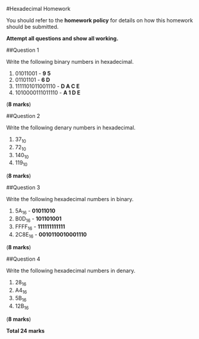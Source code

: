 #Hexadecimal Homework

You should refer to the **homework policy** for details on how this homework should be submitted.

**Attempt all questions and show all working.**

##Question 1

Write the following binary numbers in hexadecimal.

1. 01011001             -       **9 5**
2. 01101101        -     **6 D**
3. 1111101011001110       -       **D A C E** 
4. 1010000111011110       -      **A 1 D E**

(**8 marks**)

##Question 2

Write the following denary numbers in hexadecimal.

1. 37<sub>10</sub>
2. 72<sub>10</sub>
3. 140<sub>10</sub>
4. 119<sub>10</sub>

(**8 marks**)

##Question 3

Write the following hexadecimal numbers in binary.

1. 5A<sub>16</sub>      -  **01011010**
2. B0D<sub>16</sub>    -   **101101001**
3. FFFF<sub>16</sub>    -   **111111111111**
4. 2C8E<sub>16</sub>    -   **0010110010001110**

(**8 marks**)

##Question 4

Write the following hexadecimal numbers in denary.

1. 28<sub>16</sub>
2. A4<sub>16</sub>
3. 5B<sub>16</sub>
4. 12B<sub>16</sub>

(**8 marks**)

**Total 24 marks**